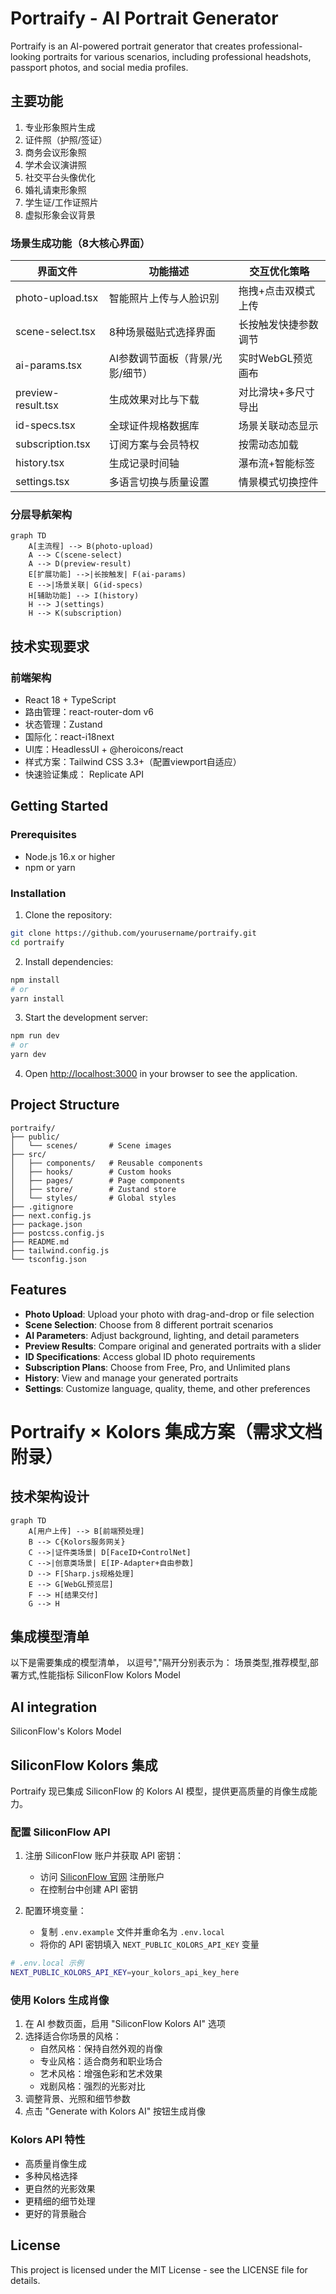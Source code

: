 # Portraify - AI Portrait Generator

Portraify is an AI-powered portrait generator that creates professional-looking portraits for various scenarios, including professional headshots, passport photos, and social media profiles.

## 主要功能

1. 专业形象照片生成
2. 证件照（护照/签证）
3. 商务会议形象照
4. 学术会议演讲照
5. 社交平台头像优化
6. 婚礼请柬形象照
7. 学生证/工作证照片
8. 虚拟形象会议背景

### 场景生成功能（8大核心界面）
| 界面文件          | 功能描述                               | 交互优化策略                  |
|-------------------|----------------------------------------|------------------------------|
| photo-upload.tsx  | 智能照片上传与人脸识别                 | 拖拽+点击双模式上传          |
| scene-select.tsx  | 8种场景磁贴式选择界面                  | 长按触发快捷参数调节         |
| ai-params.tsx     | AI参数调节面板（背景/光影/细节）       | 实时WebGL预览画布            |
| preview-result.tsx| 生成效果对比与下载                     | 对比滑块+多尺寸导出          |
| id-specs.tsx      | 全球证件规格数据库                     | 场景关联动态显示             |
| subscription.tsx  | 订阅方案与会员特权                     | 按需动态加载                 |
| history.tsx       | 生成记录时间轴                         | 瀑布流+智能标签             |
| settings.tsx      | 多语言切换与质量设置                   | 情景模式切换控件            |


### 分层导航架构
```mermaid
graph TD
    A[主流程] --> B(photo-upload)
    A --> C(scene-select)
    A --> D(preview-result)
    E[扩展功能] -->|长按触发| F(ai-params)
    E -->|场景关联| G(id-specs)
    H[辅助功能] --> I(history)
    H --> J(settings)
    H --> K(subscription)
```

## 技术实现要求
### 前端架构
- React 18 + TypeScript
- 路由管理：react-router-dom v6
- 状态管理：Zustand
- 国际化：react-i18next
- UI库：HeadlessUI + @heroicons/react
- 样式方案：Tailwind CSS 3.3+（配置viewport自适应）
- 快速验证集成： Replicate API

## Getting Started

### Prerequisites

- Node.js 16.x or higher
- npm or yarn

### Installation

1. Clone the repository:
```bash
git clone https://github.com/yourusername/portraify.git
cd portraify
```

2. Install dependencies:
```bash
npm install
# or
yarn install
```

3. Start the development server:
```bash
npm run dev
# or
yarn dev
```

4. Open [http://localhost:3000](http://localhost:3000) in your browser to see the application.

## Project Structure

```
portraify/
├── public/
│   └── scenes/       # Scene images
├── src/
│   ├── components/   # Reusable components
│   ├── hooks/        # Custom hooks
│   ├── pages/        # Page components
│   ├── store/        # Zustand store
│   └── styles/       # Global styles
├── .gitignore
├── next.config.js
├── package.json
├── postcss.config.js
├── README.md
├── tailwind.config.js
└── tsconfig.json
```

## Features

- **Photo Upload**: Upload your photo with drag-and-drop or file selection
- **Scene Selection**: Choose from 8 different portrait scenarios
- **AI Parameters**: Adjust background, lighting, and detail parameters
- **Preview Results**: Compare original and generated portraits with a slider
- **ID Specifications**: Access global ID photo requirements
- **Subscription Plans**: Choose from Free, Pro, and Unlimited plans
- **History**: View and manage your generated portraits
- **Settings**: Customize language, quality, theme, and other preferences

# Portraify × Kolors 集成方案（需求文档附录）

## 技术架构设计
```mermaid
graph TD
    A[用户上传] --> B[前端预处理]
    B --> C{Kolors服务网关}
    C -->|证件类场景| D[FaceID+ControlNet]
    C -->|创意类场景| E[IP-Adapter+自由参数]
    D --> F[Sharp.js规格处理]
    E --> G[WebGL预览层]
    F --> H[结果交付]
    G --> H
```

## 集成模型清单
以下是需要集成的模型清单， 以逗号","隔开分别表示为： 场景类型,推荐模型,部署方式,性能指标
SiliconFlow Kolors Model

## AI integration
SiliconFlow's Kolors Model

## SiliconFlow Kolors 集成

Portraify 现已集成 SiliconFlow 的 Kolors AI 模型，提供更高质量的肖像生成能力。

### 配置 SiliconFlow API

1. 注册 SiliconFlow 账户并获取 API 密钥：
   - 访问 [SiliconFlow 官网](https://siliconflow.com) 注册账户
   - 在控制台中创建 API 密钥

2. 配置环境变量：
   - 复制 `.env.example` 文件并重命名为 `.env.local`
   - 将你的 API 密钥填入 `NEXT_PUBLIC_KOLORS_API_KEY` 变量

```bash
# .env.local 示例
NEXT_PUBLIC_KOLORS_API_KEY=your_kolors_api_key_here
```

### 使用 Kolors 生成肖像

1. 在 AI 参数页面，启用 "SiliconFlow Kolors AI" 选项
2. 选择适合你场景的风格：
   - 自然风格：保持自然外观的肖像
   - 专业风格：适合商务和职业场合
   - 艺术风格：增强色彩和艺术效果
   - 戏剧风格：强烈的光影对比
3. 调整背景、光照和细节参数
4. 点击 "Generate with Kolors AI" 按钮生成肖像

### Kolors API 特性

- 高质量肖像生成
- 多种风格选择
- 更自然的光影效果
- 更精细的细节处理
- 更好的背景融合

## License

This project is licensed under the MIT License - see the LICENSE file for details.